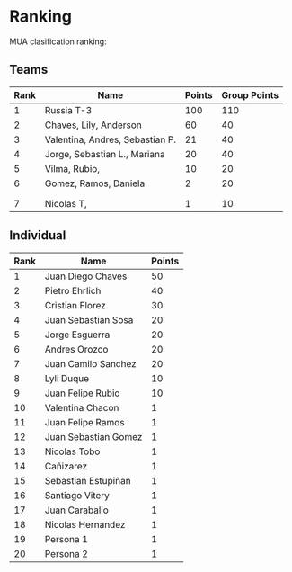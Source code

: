 # Ranking

MUA clasification ranking:

## Teams
<table>
<thead>
<tr>
<th>Rank</th>
<th>Name</th>
<th>Points</th>
<th>Group Points</th>
</tr>
</thead>
<tbody>
<tr>
<td>1</td>
<td>Russia T-3</td>
<td>100</td>
<td>110</td>
</tr>
<tr>
<td>2</td>
<td>Chaves, Lily, Anderson</td>
<td>60</td>
<td>40</td>
</tr>
<tr>
<td>3</td>
<td>Valentina, Andres, Sebastian P.</td>
<td>21</td>
<td>40</td>
</tr>
<tr>
<td>4</td>
<td>Jorge, Sebastian L., Mariana</td>
<td>20</td>
<td>40</td>
</tr>
<tr>
<td>5</td>
<td>Vilma, Rubio, </td>
<td>10</td>
<td>20</td>
</tr>
<tr>
<td>6</td>
<td>Gomez, Ramos, Daniela</td>
<td> 2 </td>
<td>20</td>
</tr>
<tr height="10"> </tr>
<tr>
<td>7</td>
<td>Nicolas T,</td>
<td> 1 </td>
<td>10</td>
</tr>

</tbody>
</table>




## Individual
<table>
<thead>
<tr>
<th>Rank</th>
<th>Name</th>
<th>Points</th>
</tr>
</thead>
<tbody>
<tr>
<td>1</td>
<td>Juan Diego Chaves</td>
<td>50</td>
</tr>
<tr>
<td>2</td>
<td>Pietro Ehrlich</td>
<td>40</td>
</tr>
<tr>
<td>3</td>
<td>Cristian Florez</td>
<td>30</td>
</tr>
<tr>
<td>4</td>
<td>Juan Sebastian Sosa</td>
<td>20</td>
</tr>
<tr>
<td>5</td>
<td>Jorge Esguerra</td>
<td>20</td>
</tr>
<tr>
<td>6</td>
<td>Andres Orozco</td>
<td>20</td>
</tr>
<tr>
<td>7</td>
<td>Juan Camilo Sanchez</td>
<td>20</td>
</tr>
<tr>
<td>8</td>
<td>Lyli Duque</td>
<td>10</td>
</tr>
<tr>
<td>9</td>
<td>Juan Felipe Rubio</td>
<td>10</td>
</tr>
<tr>
<td>10</td>
<td>Valentina Chacon</td>
<td>1</td>
</tr>
<tr>
<td>11</td>
<td>Juan Felipe Ramos</td>
<td>1</td>
</tr>
<tr>
<td>12</td>
<td>Juan Sebastian Gomez</td>
<td>1</td>
</tr>
<tr>
<td>13</td>
<td>Nicolas Tobo</td>
<td>1</td>
</tr>
<tr>
<td>14</td>
<td>Cañizarez</td>
<td>1</td>
</tr>
<tr>
<td>15</td>
<td>Sebastian Estupiñan</td>
<td>1</td>
</tr>
<tr>
<td>16</td>
<td>Santiago Vitery</td>
<td>1</td>
</tr>
<tr>
<td>17</td>
<td>Juan Caraballo</td>
<td>1</td>
</tr>
<tr>
<td>18</td>
<td>Nicolas Hernandez</td>
<td>1</td>
</tr>
<tr>
<td>19</td>
<td>Persona 1</td>
<td>1</td>
</tr>
<tr>
<td>20</td>
<td>Persona 2</td>
<td>1</td>
</tr>
</tbody>
</table>
